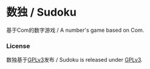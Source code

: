 # 数独 / Sudoku
基于Com的数字游戏 / A number's game based on Com.

### License
数独基于[GPLv3](WinFormApp/LicenseInfo/GPLv3.txt)发布 / Sudoku is released under [GPLv3](WinFormApp/LicenseInfo/GPLv3.txt).
